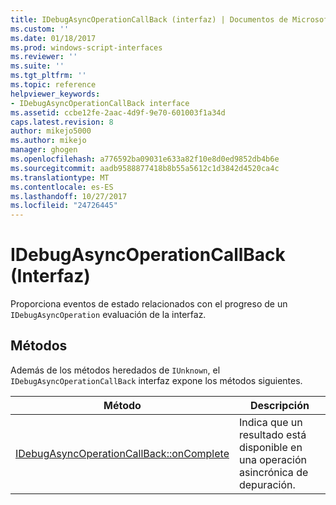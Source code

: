 ```yaml
---
title: IDebugAsyncOperationCallBack (interfaz) | Documentos de Microsoft
ms.custom: ''
ms.date: 01/18/2017
ms.prod: windows-script-interfaces
ms.reviewer: ''
ms.suite: ''
ms.tgt_pltfrm: ''
ms.topic: reference
helpviewer_keywords:
- IDebugAsyncOperationCallBack interface
ms.assetid: ccbe12fe-2aac-4d9f-9e70-601003f1a34d
caps.latest.revision: 8
author: mikejo5000
ms.author: mikejo
manager: ghogen
ms.openlocfilehash: a776592ba09031e633a82f10e8d0ed9852db4b6e
ms.sourcegitcommit: aadb9588877418b8b55a5612c1d3842d4520ca4c
ms.translationtype: MT
ms.contentlocale: es-ES
ms.lasthandoff: 10/27/2017
ms.locfileid: "24726445"
---
```

# <a name="idebugasyncoperationcallback-interface"></a>IDebugAsyncOperationCallBack (Interfaz)
Proporciona eventos de estado relacionados con el progreso de un `IDebugAsyncOperation` evaluación de la interfaz.  
  
## <a name="methods"></a>Métodos  
 Además de los métodos heredados de `IUnknown`, el `IDebugAsyncOperationCallBack` interfaz expone los métodos siguientes.  
  
|Método|Descripción|  
|------------|-----------------|  
|[IDebugAsyncOperationCallBack::onComplete](../../winscript/reference/idebugasyncoperationcallback-oncomplete.md)|Indica que un resultado está disponible en una operación asincrónica de depuración.|